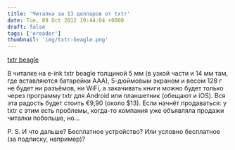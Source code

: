 ```yaml
---
title: 'Читалка за 13 долларов от txtr'
date: Tue, 09 Oct 2012 19:44:04 +0000
draft: false
tags: ['ereader']
thumbnail: 'img/txtr-beagle.png'
---
```


[txtr beagle](http://de.txtr.com/beagle/)

В читалке на e-ink txtr beagle толщиной 5 мм (в узкой части и 14 мм там, где вставляются батарейки ААА), 5-дюймовым экраном и весом 128 г не будет ни разъёмов, ни WiFi, а закачивать книги можно будет только через программу txtr для Android или планшетник (обещают и iOS). Вся эта радость будет стоить €9,90 (около $13). Если начнёт продаваться: у txtr с этим есть проблемы, когда-то компания уже объявляла продажи читалки побольше, но...

P. S. И что дальше? Бесплатное устройство? Или условно бесплатное (за подписку, например)?
